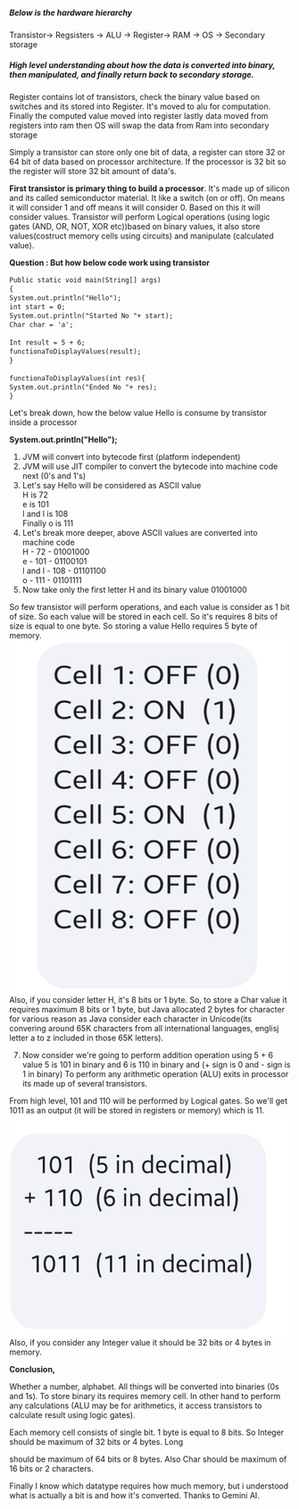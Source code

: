 ##### Below is the hardware hierarchy

Transistor-> Regsisters -> ALU -> Register-> RAM -> OS -> Secondary storage

##### High level understanding about how the data is converted into binary, then manipulated, and finally return back to secondary storage.

Register contains lot of transistors, check the binary value based on switches and its stored into Register. It's moved to alu for computation. Finally the computed value moved into register lastly data moved from registers into ram then OS will swap the data from Ram into secondary storage

Simply a transistor can store only one bit of data, a register can store 32 or 64 bit of data based on processor architecture. If the processor is 32 bit so the register will store 32 bit amount of data's.

**First transistor is primary thing to build a processor**. It's made up of silicon and its called semiconductor material. It like a switch (on or off). On means it will consider 1 and off means it will consider 0. Based on this it will consider values.
Transistor will perform Logical operations (using logic gates (AND, OR, NOT, XOR etc))based on binary values, it also store values(costruct memory cells using circuits) and manipulate (calculated value).


**Question : But how below code work using transistor**

```
Public static void main(String[] args)
{
System.out.println("Hello");
int start = 0;
System.out.println("Started No "+ start);
Char char = 'a';

Int result = 5 + 6;
functionaToDisplayValues(result);
}

functionaToDisplayValues(int res){
System.out.println("Ended No "+ res);
}
```
Let's break down, how the below value Hello is consume by transistor inside a processor

**System.out.println("Hello");**

1. JVM will convert into bytecode first (platform independent)
2. JVM will use JIT compiler to convert the bytecode into machine code next (0's and 1's)
3. Let's say Hello will be considered as ASCII value<br>
     H is 72 <br>
     e is 101 <br>
     l and l is 108 <br>
     Finally o is 111 <br>
4. Let's break more deeper, above ASCII values are converted into machine code<br>
   H - 72 - 01001000<br>
   e - 101 - 01100101<br>
   l and l - 108 - 01101100<br>
   o - 111 - 01101111<br>
5. Now take only the first letter H and its binary value 01001000

So few transistor will perform operations, and each value is consider as 1 bit of size. So each value will be stored in each cell. So it's requires 8 bits of size is equal to one byte.
So storing a value Hello requires 5 byte of memory.
![img_7.png](img_7.png)<br>
Also, if you consider letter H, it's 8 bits or 1 byte. So, to store a Char value it requires maximum 8 bits or 1 byte, but Java allocated 2 bytes for character for various reason as Java consider each character in Unicode(its convering around 65K characters from all international languages, englisj letter a to z included in those 65K letters).

7. Now consider we're going to perform addition operation using 5 + 6 value
   5 is 101 in binary and 6 is 110 in binary and (+ sign is 0 and - sign is 1 in binary)
   To perform any arithmetic operation (ALU) exits in processor its made up of several transistors.

From high level, 101 and 110 will be performed by Logical gates. So we'll get 1011 as an output (it will be stored in registers or memory) which is 11.<br>
![img_8.png](img_8.png)<br>
Also, if you consider any Integer value it should be 32 bits or 4 bytes in memory.

**Conclusion,**

Whether a number, alphabet. All things will be converted into binaries (0s and 1s). To store binary its requires memory cell. In other hand to perform any calculations (ALU may be for arithmetics, it access transistors to calculate result using logic gates).

Each memory cell consists of single bit. 1 byte is equal to 8 bits. So Integer should be maximum of 32 bits or 4 bytes. Long

should be maximum of 64 bits or 8 bytes. Also Char should be maximum of 16 bits or 2 characters.

Finally I know which datatype requires how much memory, but i understood what is actually a bit is and how it's converted. Thanks to Gemini AI.

